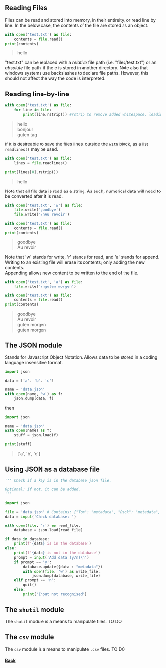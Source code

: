 ## Reading Files
Files can be read and stored into memory, in their entireity, or read line by line.
In the below case, the contents of the file are stored as an object.
```python
with open('test.txt') as file:
    contents = file.read()
print(contents)
```
> hello

"test.txt" can be replaced with a _relative_ file path (i.e. "files/test.txt") or an _absolute_ file path, if the e is stored in another directory.
Note also that windows systems use backslashes to declare file paths. However, this should not affect the way the code is interpreted.

## Reading line-by-line
```python
with open('test.txt') as file:
    for line in file:
        print(line.rstrip()) #rstrip to remove added whitespace, leading to blank lines.
```
> hello\
> bonjour\
> guten tag

If it is desireable to save the files lines, outside the ```with``` block, as a list ```readlines()``` may be used.
```python
with open('test.txt') as file:
    lines = file.readlines()

print(lines[0].rstrip())
```
> hello

Note that all file data is read as a string. As such, numerical data will need to be converted after it is read.
```python
with open('test.txt', 'w') as file:
    file.write('goodbye')
    file.write('\nAu revoir')

with open('test.txt') as file:
    contents = file.read()
print(contents)
```
> goodbye\
> Au revoir

Note that 'w' stands for write, 'r' stands for read, and 'a' stands for append. Writing to an existing file will erase its contents; only adding the new contents.  
Appending allows new content to be written to the end of the file.
```python
with open('test.txt', 'a') as file:
    file.write('\nguten morgen')

with open('test.txt') as file:
    contents = file.read()
print(contents)
```
> goodbye\
> Au revoir\
> guten morgen\
> guten morgen

## The JSON module
Stands for Javascript Object Notation.
Allows data to be stored in a coding language insensitive format.
```python
import json

data = ['a', 'b', 'c']

name = 'data.json'
with open(name, 'w') as f:
    json.dump(data, f)
```
then
```python
import json

name = 'data.json'
with open(name) as f:
    stuff = json.load(f)

print(stuff)
```
> ['a', 'b', 'c']

## Using JSON as a database file
```python
''' Check if a key is in the database json file.

Optional: If not, it can be added.
'''

import json

file = 'data.json' # Contains: {"Tom": "metadata", "Dick": "metadata", "Harry": "metadata"}
data = input('Check database: ')

with open(file, 'r') as read_file:
    database = json.load(read_file)

if data in database:
    print(f'{data} is in the database')
else:
    print(f'{data} is not in the database')
    prompt = input('Add data (y/n)\n')
    if prompt == 'y':
        database.update({data : "metadata"})
        with open(file, 'w') as write_file:
            json.dump(database, write_file)
    elif prompt == 'n':
        quit()
    else:
        print("Input not recognised")
```

## The ```shutil``` module
The ```shutil``` module is a means to manipulate files.
TO DO

## The ```csv``` module
The ```csv``` module is a means to manipulate ```.csv``` files.
TO DO
#### [Back](README.md)

